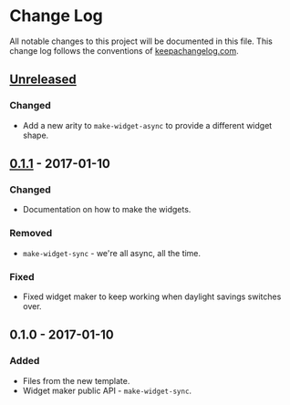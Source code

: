 # Change Log
All notable changes to this project will be documented in this file. This change log follows the conventions of [keepachangelog.com](http://keepachangelog.com/).

## [Unreleased]
### Changed
- Add a new arity to `make-widget-async` to provide a different widget shape.

## [0.1.1] - 2017-01-10
### Changed
- Documentation on how to make the widgets.

### Removed
- `make-widget-sync` - we're all async, all the time.

### Fixed
- Fixed widget maker to keep working when daylight savings switches over.

## 0.1.0 - 2017-01-10
### Added
- Files from the new template.
- Widget maker public API - `make-widget-sync`.

[Unreleased]: https://github.com/your-name/clojure_word_game/compare/0.1.1...HEAD
[0.1.1]: https://github.com/your-name/clojure_word_game/compare/0.1.0...0.1.1
